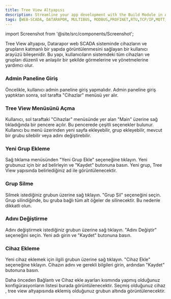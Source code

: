 ```yaml
---
title: Tree View Altyapısı
description: Streamline your app development with the Build Module in Appcircle, offering automated builds for iOS and Android platforms.
tags: [WEB-SCADA, DATARAPOR, MULTIBUS, MODBUS,PROFINET,RTU,TCP/IP,MQTT,BACNET,SCADA,VERI TOPLAMA]
---
```


import Screenshot from '@site/src/components/Screenshot';

Tree View altyapısı, Datarapor web SCADA sisteminde cihazların ve grupların katmanlı bir yapıda görüntülenmesini sağlayan bir kullanıcı arayüzü bileşenidir. Bu yapı, kullanıcıların sistemdeki tüm cihazları ve grupları düzenli ve anlaşılır bir şekilde görmelerine ve yönetmelerine yardımcı olur.
 
###  Admin Paneline Giriş
Öncelikle, kullanıcı admin paneline giriş yapmalıdır. Admin paneline giriş yaptıktan sonra, sol tarafta "Cihazlar" menüsü yer alır.

###  Tree View Menüsünü Açma
Kullanıcı, sol taraftaki "Cihazlar" menüsünde yer alan "Main" üzerine sağ tıkladığında bir pencere açılır. Bu pencerede çeşitli seçenekler bulunur. Kullanıcı bu menü üzerinden yeni sayfa ekleyebilir, grup ekleyebilir, mevcut bir grubu silebilir veya adını değiştirebilir.
<Screenshot url='/img/tw1.png' />

###  Yeni Grup Ekleme
Sağ tıklama menüsünden "Yeni Grup Ekle" seçeneğine tıklayın.
Yeni grubunuz için bir ad belirleyin ve "Kaydet" butonuna basın.
Yeni grup, Tree View yapısında belirlediğiniz ad ile görüntülenecektir.
###  Grup Silme
Silmek istediğiniz grubun üzerine sağ tıklayın.
"Grup Sil" seçeneğini seçin.
Grup silindiğinde, bu gruba bağlı tüm alt öğeler de silinecektir. Bu nedenle dikkatli olun.
###  Adını Değiştirme
Adını değiştirmek istediğiniz grubun üzerine sağ tıklayın.
"Adını Değiştir" seçeneğini seçin.
Yeni adı girin ve "Kaydet" butonuna basın.
###  Cihaz Ekleme
Yeni cihaz eklemek için ilgili grubun üzerine sağ tıklayın.
"Cihaz Ekle" seçeneğine tıklayın.
Cihazın adını ve gerekli bilgileri girin, ardından "Kaydet" butonuna basın.
 
Daha önceden Bağlantı ve Cihaz ekle ayarları kısmında yapmış olduğunuz konfigürasyonların listesi burada görüntülenecektir. Seçmiş olduğunuz cihaz , tree view altyapısında eklemiş olduğunuz grubun altında görüntülenecektir.

<Screenshot url='/img/tw3.png' />

 
